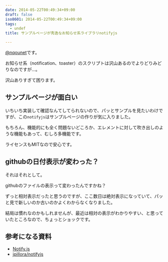 ```yaml
---
date: 2014-05-22T00:49:34+09:00
draft: false
iso8601: 2014-05-22T00:49:34+09:00
tags:
  - undef
title: サンプルページが秀逸なお知らせ系ライブラリnotifyjs

---
```


[@nqounet](https://twitter.com/nqounet)です。

お知らせ系（notification、toaster）のスクリプトは沢山あるのでよりどりみどりなのですが…。

沢山ありすぎて困ります。

## サンプルページが面白い

いちいち実装して確認なんてしてられないので、パッとサンプルを見たいわけですが、この`notifyjs`はサンプルページの作りが気に入りました。

もちろん、機能的にも全く問題ないどころか、エレメントに対して吹き出しのような機能もあって、むしろ多機能です。

ライセンスもMITなので安心です。

## githubの日付表示が変わった？

それはそれとして。

githubのファイルの表示って変わったんですかね？

ずっと相対表示だったと思うのですが、ここ数日は絶対表示になっていて、パッと見で新しいのか古いのかよくわからなくなりました。

結局は慣れなのかもしれませんが、最近は相対の表示がわかりやすい、と思っていたところなので、ちょっとショックです。

## 参考になる資料

- [Notify.js](http://notifyjs.com/)
- [jpillora/notifyjs](https://github.com/jpillora/notifyjs)
